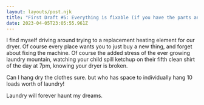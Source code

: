 ```yaml
---
layout: layouts/post.njk
title: "First Draft #5: Everything is fixable (if you have the parts and time)"
date: 2023-04-05T23:05:55.961Z
---
```

I find myself driving around trying to a replacement heating element for our dryer. Of course every place wants you to just buy a new thing, and forget about fixing the machine. Of course the added stress of the ever growing laundry mountain, watching your child spill ketchup on their fifth clean shirt of the day at 7pm, knowing your dryer is broken. 

Can I hang dry the clothes sure. but who has space to individually hang 10 loads worth of laundry! 

Laundry will forever haunt my dreams. 